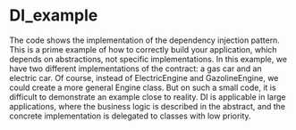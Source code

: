 # DI_example

The code shows the implementation of the dependency injection pattern. This is a prime example of how to correctly build your application, which depends on abstractions, not specific implementations. In this example, we have two different implementations of the contract: a gas car and an electric car. Of course, instead of ElectricEngine and GazolineEngine, we could create a more general Engine class. But on such a small code, it is difficult to demonstrate an example close to reality. DI is applicable in large applications, where the business logic is described in the abstract, and the concrete implementation is delegated to classes with low priority.

